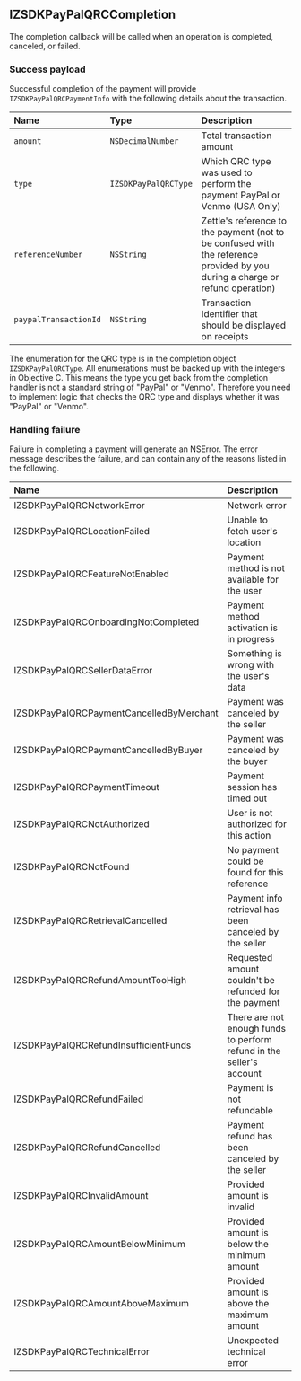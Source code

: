 
## IZSDKPayPalQRCCompletion

The completion callback will be called when an operation is completed, canceled, or failed.

### Success payload

Successful completion of the payment will provide `IZSDKPayPalQRCPaymentInfo` with the following details about the transaction.

| Name | Type | Description |
|:---|:---|:---|
| `amount` | `NSDecimalNumber` | Total transaction amount |
| `type` | `IZSDKPayPalQRCType` | Which QRC type was used to perform the payment PayPal or Venmo (USA Only) |
| `referenceNumber` | `NSString` |  Zettle's reference to the payment (not to be confused with the reference provided by you during a charge or refund operation) |
| `paypalTransactionId` | `NSString` | Transaction Identifier that should be displayed on receipts |

The enumeration for the QRC type is in the completion object `IZSDKPayPalQRCType`. All enumerations must be backed up with the integers in Objective C. This means the type you get back from the completion handler is not a standard string of "PayPal" or "Venmo". Therefore you need to implement logic that checks the QRC type and displays whether it was "PayPal" or "Venmo".

### Handling failure 
Failure in completing a payment will generate an NSError. The error message describes the failure, and can contain any of the reasons listed in the following.

| Name  | Description |
|:---|:---|
| IZSDKPayPalQRCNetworkError | Network error
|IZSDKPayPalQRCLocationFailed| Unable to fetch user's location
|IZSDKPayPalQRCFeatureNotEnabled| Payment method is not available for the user
|IZSDKPayPalQRCOnboardingNotCompleted| Payment method activation is in progress
|IZSDKPayPalQRCSellerDataError| Something is wrong with the user's data
|IZSDKPayPalQRCPaymentCancelledByMerchant| Payment was canceled by the seller
|IZSDKPayPalQRCPaymentCancelledByBuyer| Payment was canceled by the buyer
|IZSDKPayPalQRCPaymentTimeout| Payment session has timed out
|IZSDKPayPalQRCNotAuthorized| User is not authorized for this action
|IZSDKPayPalQRCNotFound| No payment could be found for this reference
|IZSDKPayPalQRCRetrievalCancelled| Payment info retrieval has been canceled by the seller
|IZSDKPayPalQRCRefundAmountTooHigh| Requested amount couldn't be refunded for the payment
|IZSDKPayPalQRCRefundInsufficientFunds| There are not enough funds to perform refund in the seller's account
|IZSDKPayPalQRCRefundFailed| Payment is not refundable
|IZSDKPayPalQRCRefundCancelled| Payment refund has been canceled by the seller
|IZSDKPayPalQRCInvalidAmount| Provided amount is invalid
|IZSDKPayPalQRCAmountBelowMinimum| Provided amount is below the minimum amount
|IZSDKPayPalQRCAmountAboveMaximum| Provided amount is above the maximum amount
|IZSDKPayPalQRCTechnicalError| Unexpected technical error